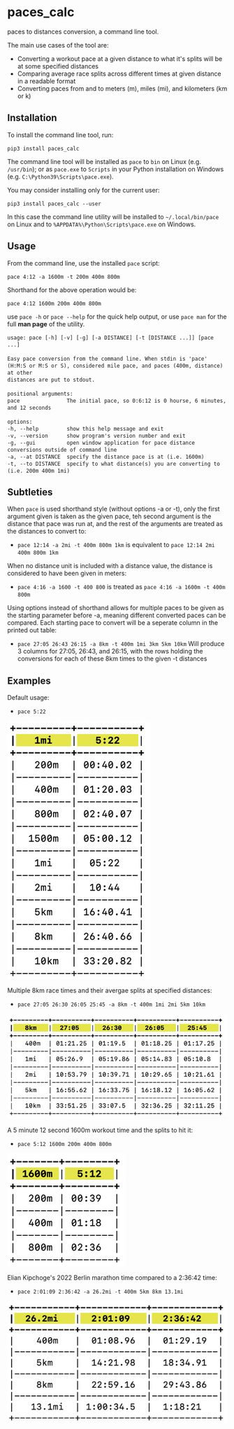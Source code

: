paces_calc
===============

paces to distances conversion, a command line tool.

The main use cases of the tool are:

- Converting a workout pace at a given distance to what it's splits will be at
some specified distances
- Comparing average race splits across different times at given distance in a readable format
- Converting paces from and to meters (m), miles (mi), and kilometers (km or k)

Installation
------------

To install the command line tool, run:

```shell
pip3 install paces_calc
```

The command line tool will be installed as `pace` to `bin` on
Linux (e.g. `/usr/bin`); or as `pace.exe` to `Scripts` in your
Python installation on Windows (e.g. `C:\Python39\Scripts\pace.exe`).

You may consider installing only for the current user:

```shell
pip3 install paces_calc --user
```

In this case the command line utility will be installed to
`~/.local/bin/pace` on Linux and to
`%APPDATA%\Python\Scripts\pace.exe` on Windows.

Usage
-----

From the command line, use the installed `pace` script:

```shell
pace 4:12 -a 1600m -t 200m 400m 800m
```

Shorthand for the above operation would be:

```shell
pace 4:12 1600m 200m 400m 800m
```

use `pace -h` or `pace --help` for the quick help output, or use `pace man` for the full **man page** of the utility.

    usage: pace [-h] [-v] [-g] [-a DISTANCE] [-t [DISTANCE ...]] [pace ...]

    Easy pace conversion from the command line. When stdin is 'pace' (H:M:S or M:S or S), considered mile pace, and paces (400m, distance) at other
    distances are put to stdout.

    positional arguments:
    pace               The initial pace, so 0:6:12 is 0 hourse, 6 minutes, and 12 seconds

    options:
    -h, --help         show this help message and exit
    -v, --version      show program's version number and exit
    -g, --gui          open window application for pace distance conversions outside of command line
    -a, --at DISTANCE  specify the distance pace is at (i.e. 1600m)
    -t, --to DISTANCE  specify to what distance(s) you are converting to (i.e. 200m 400m 1mi)

Subtleties
----------

When `pace` is used shorthand style (without options -a or -t), only the first argument given is taken as the given pace, teh second argument is the distance that pace was run at, and the rest of the arguments are treated as the distances to convert to:

- `pace 12:14 -a 2mi -t 400m 800m 1km` is equivalent to `pace 12:14 2mi 400m 800m 1km`

When no distance unit is included with a distance value, the distance is considered to have been given in meters:

- `pace 4:16 -a 1600 -t 400 800` is treated as `pace 4:16 -a 1600m -t 400m 800m`

Using options instead of shorthand allows for multiple paces to be given as the starting parameter before -a, meaning different converted paces can be compared.  Each starting pace to convert will be a seperate column in the printed out table:

- `pace 27:05 26:43 26:15 -a 8km -t 400m 1mi 3km 5km 10km` Will produce 3 columns for 27:05, 26:43, and 26:15, with the rows holding the conversions for each of these 8km times to the given -t distances

Examples
--------

Default usage:
- `pace 5:22`

![](documentation/default_usage.png)

Multiple 8km race times and their avergae splits at specified distances:
- `pace 27:05 26:30 26:05 25:45 -a 8km -t 400m 1mi 2mi 5km 10km`

![](documentation/8km_race.png)

A 5 minute 12 second 1600m workout time and the splits to hit it:
- `pace 5:12 1600m 200m 400m 800m`

![](documentation/1600m_workout.png)

Elian Kipchoge's 2022 Berlin marathon time compared to a 2:36:42 time:
-  `pace 2:01:09 2:36:42 -a 26.2mi -t 400m 5km 8km 13.1mi`

![](documentation/Kipchoge_marathon.png)